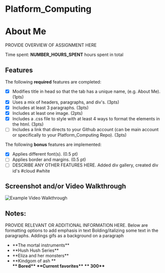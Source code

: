 # Platform_Computing
# About Me

PROVIDE OVERVIEW OF ASSIGNMENT HERE

Time spent: **NUMBER_HOURS_SPENT** hours spent in total

## Features

The following **required** features are completed:

- [x] Modifies title in head so that the tab has a unique name, (e.g. About Me). (1pts)
- [x] Uses a mix of headers, paragraphs, and div's. (3pts)
- [x] Includes at least 3 paragraphs. (3pts)
- [x] Includes at least one image. (2pts)
- [x] Includes a .css file to style with at least 4 ways to format the elements in the html. (3pts)
- [ ] Includes a link that directs to your Github account (can be main account or specifically to your Platform_Computing Repo). (3pts)

The following **bonus** features are implemented:

- [x] Applies different font(s). (0.5 pt)
- [ ] Applies border and margins. (0.5 pt)
- [ ] DESCRIBE ANY OTHER FEATURES HERE.
Added div gallery, created div id's #cloud #white

## Screenshot and/or Video Walkthrough

<img src="https://imgur.com/gallery/4rAXx5x" title='Example Video Walkthrough' width='' alt='Example Video Walkthrough' />


## Notes:
PROVIDE RELEVANT OR ADDITIONAL INFORMATION HERE. Below are formatting options to add emphasis in text
Bolding/italizing some text in the paragraphs. Addings gifs as a background on a paragraph
<ul>
  <li>**The mortal instruments**</li>
    <li>**Hush Hush Series**</li>
      <li>**Eliza and her monsters**</li>
        <li>**Kindgom of ash **</li>
   <b>** Bored**</b>
      <b>**Current favorites**</b>
         <b>** 300**</b>
</ul>
